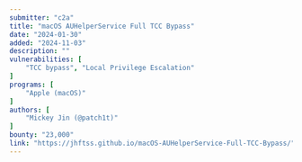 ```yaml
---
submitter: "c2a"
title: "macOS AUHelperService Full TCC Bypass"
date: "2024-01-30"
added: "2024-11-03"
description: ""
vulnerabilities: [
    "TCC bypass", "Local Privilege Escalation"
]
programs: [
    "Apple (macOS)"
]
authors: [
    "Mickey Jin (@patch1t)"
]
bounty: "23,000"
link: "https://jhftss.github.io/macOS-AUHelperService-Full-TCC-Bypass/"
---
```




